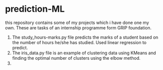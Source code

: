 # prediction-ML
this repository contains some of my projects which i have done one my own. These are tasks of an internship programme form GRIP foundation.

1. The study_hours-marks.py file predicts the marks of a student based on the number of hours he/she has studied. Used linear regression to predict.
2. The iris_data.py file is an example of clustering data using KMeans and finding the optimal number of clusters using the elbow method.
3. 
